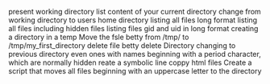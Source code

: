 present working directory
list content of your current directory
change from working directory to users home directory
listing all files long format
listing all files including hidden files
listing files gid and uid in long format
creating a directory in a temp
Move the fsle betty from /tmp/ to /tmp/my_first_directory
delete file betty
delete Directory
changing to previous directory
even ones with names beginning with a period character, which are normally hidden
reate a symbolic line
coppy html files
Create a script that moves all files beginning with an uppercase letter to the directory

